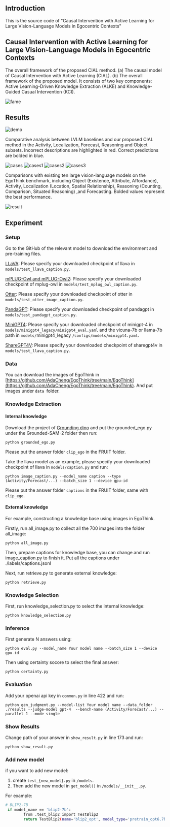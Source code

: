 ## Introduction

This is the source code of "Causal Intervention with Active Learning for Large Vision-Language Models in Egocentric Contexts"

## Causal Intervention with Active Learning for Large Vision-Language Models in Egocentric Contexts

The overall framework of the proposed CIAL method. (a) The causal model of Causal Intervention with Active Learning (CIAL). (b) The overall framework of the proposed model. It consists of two key components: Active Learning-Driven Knowledge Extraction (ALKE) and Knowledge-Guided Casual Intervention (KCI).

![fame](./figs/frame.png)

## Results

![demo](figs/CIALdemo.gif)

Comparative analysis between LVLM baselines and our proposed CIAL method in the Activity, Localization, Forecast, Reasoning and Object subsets. Incorrect descriptions are highlighted in red. Correct predictions are bolded in blue.

![cases](figs/cases.png)
![cases1](figs/cases1.png)
![cases2](figs/cases2.png)
![cases3](figs/cases3.png)

Comparisons with existing ten large vision-language models on the EgoThink benchmark, including Object (Existence, Attribute, Affordance), Activity, Localization (Location, Spatial Relationship), Reasoning (Counting, Comparison, Situated Reasoning) ,and Forecasting. Bolded values represent the best performance.

![result](figs/result.png)

## Experiment

### Setup

Go to the GitHub of the relevant model to download the environment and pre-training files.

[LLaVA](https://github.com/haotian-liu/LLaVA): Please specify your downloaded checkpoint of llava in `models/test_llava_caption.py`.

[mPLUG-Owl and mPLUG-Owl2](https://github.com/X-PLUG/mPLUG-Owl): Please specify your downloaded checkpoint of mplug-owl in `models/test_mplug_owl_caption.py`.

[Otter](https://github.com/Luodian/Otter): Please specify your downloaded checkpoint of otter in `models/test_otter_image_caption.py`.

[PandaGPT](https://github.com/yxuansu/PandaGPT): Please specify your downloaded checkpoint of pandagpt in `models/test_pandagpt_caption.py`.

[MiniGPT4](https://github.com/Vision-CAIR/MiniGPT-4): Please specify your downloaded checkpoint of minigpt-4 in `models/minigpt4_legacy/minigpt4_eval.yaml` and the vicuna-7b or llama-7b path in `models/`minigpt4_legacy `/configs/models/minigpt4.yaml`.

[ShareGPT4V](https://github.com/ShareGPT4Omni/ShareGPT4V): Please specify your downloaded checkpoint of sharegpt4v in `models/test_llava_caption.py`.

### **Data**

You can download the images of EgoThink in [https://github.com/AdaCheng/EgoThink/tree/main/EgoThink](https://github.com/AdaCheng/EgoThink/tree/main/EgoThink). And put images under `data `folder.

### Knowledge Extraction

#### Internal knowledge

Download the project of [Grounding dino](https://github.com/IDEA-Research/Grounded-SAM-2) and put the grounded_ego.py under the Grounded-SAM-2 folder then run:

```
python grounded_ego.py
```

Please put the answer folder `clip_ego` in the FRUIT folder.

Take the llava model as an example, please specify your downloaded checkpoint of llava in `models/caption.py` and run:

```
python image_caption.py --model_name caption --type (Activity/Forecast/...) --batch_size 1 --device gpu-id
```

Please put the answer folder `captions` in the FRUIT folder, same with `clip_ego`.

#### External knowledge

For example, constructing a knowledge base using images in EgoThink.

Firstly, run all_image.py to collect all the 700 images into the folder all_image:

```
python all_image.py
```

Then, prepare captions for knowledge base, you can change and run image_caption.py to finish it. Put all the captions under ./labels/captions.jsonl

Next, run retrieve.py to generate external knowledge:

```
python retrieve.py
```

### Knowledge Selection

First, run knowledge_selection.py to select the internal knowledge:

```
python knowledge_selection.py
```

### Inference

First generate N answers using:

```
python eval.py --model_name Your model name --batch_size 1 --device gpu-id
```

Then using certainty socore to select the final answer: 

```
python certainty.py
```

### Evaluation

Add your openai api key in `common.py` in line 422 and run:

```
python gen_judgment.py --model-list Your model name --data_folder ./results --judge-model gpt-4  --bench-name (Activity/Forecast/...) --parallel 1 --mode single
```

### Show Results

Change path of your answer in `show_result.py` in line 173 and run:

```
python show_result.py
```

### Add new model

if you want to add new model:

1. create `test_{new_model}.py` in `/models`.
2. Then add the new model in `get_model()` in `/models/__init__.py`.

For example:

```sh
# BLIP2-7B
 if model_name == 'blip2-7b':
        from .test_blip2 import TestBlip2
        return TestBlip2(name='blip2_opt', model_type='pretrain_opt6.7b', config_path='/models/blip_configs/blip2_pretrain_opt6.7b.yaml', device=device)
```
